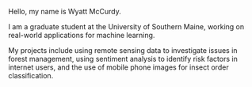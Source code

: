 Hello, my name is Wyatt McCurdy. 

I am a graduate student at the University of Southern Maine, working on real-world applications for machine learning. 

My projects include using remote sensing data to investigate issues in forest management, using sentiment analysis to identify risk factors in internet users, and the use of mobile phone images for insect order classification. 
<!---
wyattmccurdy12/wyattmccurdy12 is a ✨ special ✨ repository because its `README.md` (this file) appears on your GitHub profile.
You can click the Preview link to take a look at your changes.
--->
